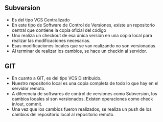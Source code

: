 ## Subversion 
- Es del tipo VCS Centralizado 
- En este tipo de Software de Control de Versiones, existe un repositorio central que contiene 
la copia oficial del código
- Uno realiza un checkout de esa única versión en una copia local para realizar las modificaciones necesarias.
- Esas modificaciones locales que se van realizando no son versionadas. 
- Al terminar de realizar los cambios, se hace un checkin al servidor. 

## GIT 
- En cuanto a GIT, es del tipo VCS Distribuído.
- Nuestro repositorio local es una copia completa de todo lo que hay en el servidor remoto.
- A diferencia de softwares de control de versiones como Subversion, los cambios locales sí son versionados. Existen operaciones como check in/out, commit. 
- Una vez que los cambios fueron realizados, se realiza un push de los cambios del repositorio local al repositorio remoto.
